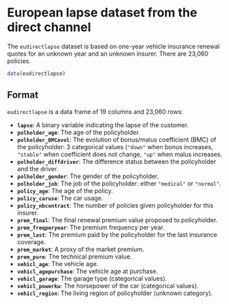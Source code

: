 # European lapse dataset from the direct channel

The `eudirectlapse` dataset is based on one-year vehicle insurance renewal quotes for an unknown year and an unknown insurer. There are 23,060 policies.

```r
data(eudirectlapse)
```

## Format

`eudirectlapse` is a data frame of 19 columns and 23,060 rows:

- **`lapse`**: A binary variable indicating the lapse of the customer.
- **`polholder_age`**: The age of the policyholder.
- **`polholder_BMCevol`**: The evolution of bonus/malus coefficient (BMC) of the policyholder: 3 categorical values (`"down"` when bonus increases, `"stable"` when coefficient does not change, `"up"` when malus increases.
- **`polholder_diffdriver`**: The difference status between the policyholder and the driver.
- **`polholder_gender`**: The gender of the policyholder.
- **`polholder_job`**: The job of the policyholder: either `"medical"` or `"normal"`.
- **`policy_age`**: The age of the policy.
- **`policy_caruse`**: The car usage.
- **`policy_nbcontract`**: The number of policies given policyholder for this insurer.
- **`prem_final`**: The final renewal premium value proposed to policyholder.
- **`prem_freqperyear`**: The premium frequency per year.
- **`prem_last`**: The premium paid by the policyholder for the last insurance coverage.
- **`prem_market`**: A proxy of the market premium.
- **`prem_pure`**: The technical premium value.
- **`vehicl_age`**: The vehicle age.
- **`vehicl_agepurchase`**: The vehicle age at purchase.
- **`vehicl_garage`**: The garage type (categorical values).
- **`vehicl_powerkw`**: The horsepower of the car (categorical values).
- **`vehicl_region`**: The living region of policyholder (unknown category).
